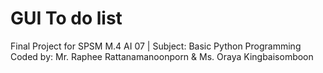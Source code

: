 # GUI To do list

Final Project for SPSM M.4 AI 07 | Subject: Basic Python Programming 
Coded by: Mr. Raphee Rattanamanoonporn & Ms. Oraya Kingbaisomboon
